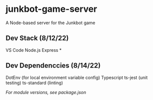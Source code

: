 # junkbot-game-server
A Node-based server for the Junkbot game

## Dev Stack (8/12/22)
VS Code
Node.js
Express *

## Dev Dependenccies (8/14/22)
DotEnv (for local environment variable config)
Typescript
ts-jest (unit testing)
ts-standard (linting)

_For module versions, see package.json_
